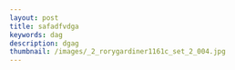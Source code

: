 ```yaml
---
layout: post
title: safadfvdga
keywords: dag
description: dgag
thumbnail: /images/_2_rorygardiner1161c_set_2_004.jpg
---
```


